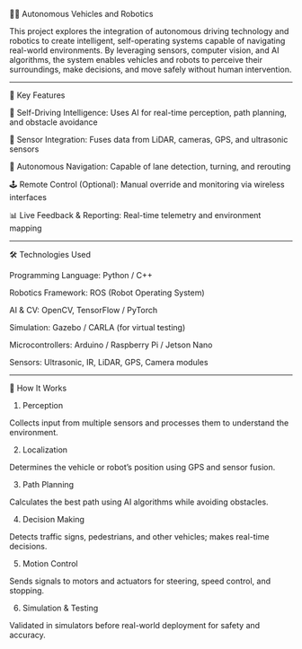 🚗🤖 Autonomous Vehicles and Robotics

This project explores the integration of autonomous driving technology and robotics to create intelligent, self-operating systems capable of navigating real-world environments. By leveraging sensors, computer vision, and AI algorithms, the system enables vehicles and robots to perceive their surroundings, make decisions, and move safely without human intervention.


---

📌 Key Features

🧠 Self-Driving Intelligence: Uses AI for real-time perception, path planning, and obstacle avoidance

📡 Sensor Integration: Fuses data from LiDAR, cameras, GPS, and ultrasonic sensors

🔄 Autonomous Navigation: Capable of lane detection, turning, and rerouting

🕹️ Remote Control (Optional): Manual override and monitoring via wireless interfaces

📊 Live Feedback & Reporting: Real-time telemetry and environment mapping



---

🛠 Technologies Used

Programming Language: Python / C++

Robotics Framework: ROS (Robot Operating System)

AI & CV: OpenCV, TensorFlow / PyTorch

Simulation: Gazebo / CARLA (for virtual testing)

Microcontrollers: Arduino / Raspberry Pi / Jetson Nano

Sensors: Ultrasonic, IR, LiDAR, GPS, Camera modules



---

🧭 How It Works

1. Perception

Collects input from multiple sensors and processes them to understand the environment.



2. Localization

Determines the vehicle or robot’s position using GPS and sensor fusion.



3. Path Planning

Calculates the best path using AI algorithms while avoiding obstacles.



4. Decision Making

Detects traffic signs, pedestrians, and other vehicles; makes real-time decisions.



5. Motion Control

Sends signals to motors and actuators for steering, speed control, and stopping.



6. Simulation & Testing

Validated in simulators before real-world deployment for safety and accuracy.